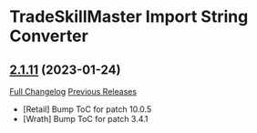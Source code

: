 # TradeSkillMaster Import String Converter

## [2.1.11](https://github.com/Myrroddin/tradeskillmaster-string-converter/tree/2.1.11) (2023-01-24)
[Full Changelog](https://github.com/Myrroddin/tradeskillmaster-string-converter/compare/2.1.10...2.1.11) [Previous Releases](https://github.com/Myrroddin/tradeskillmaster-string-converter/releases)

- [Retail] Bump ToC for patch 10.0.5  
- [Wrath] Bump ToC for patch 3.4.1  
